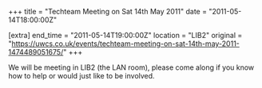 +++
title = "Techteam Meeting on Sat 14th May 2011"
date = "2011-05-14T18:00:00Z"

[extra]
end_time = "2011-05-14T19:00:00Z"
location = "LIB2"
original = "https://uwcs.co.uk/events/techteam-meeting-on-sat-14th-may-2011-1474489051675/"
+++

We will be meeting in LIB2 (the LAN room), please come along if you know how to help or would just like to be involved.

